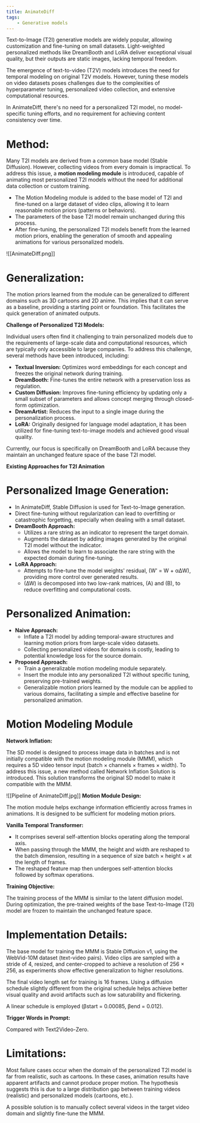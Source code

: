 ```yaml
---
title: AnimateDiff
tags:
    - Generative models
---
```


Text-to-Image (T2I) generative models are widely popular, allowing customization and fine-tuning on small datasets. Light-weighted personalized methods like DreamBooth and LoRA deliver exceptional visual quality, but their outputs are static images, lacking temporal freedom.

The emergence of text-to-video (T2V) models introduces the need for temporal modeling on original T2V models. However, tuning these models on video datasets poses challenges due to the complexities of hyperparameter tuning, personalized video collection, and extensive computational resources.

In AnimateDiff, there's no need for a personalized T2I model, no model-specific tuning efforts, and no requirement for achieving content consistency over time.

# **Method:**

Many T2I models are derived from a common base model (Stable Diffusion). However, collecting videos from every domain is impractical. To address this issue, a **motion modeling module** is introduced, capable of animating most personalized T2I models without the need for additional data collection or custom training.

- The Motion Modeling module is added to the base model of T2I and fine-tuned on a large dataset of video clips, allowing it to learn reasonable motion priors (patterns or behaviors).
- The parameters of the base T2I model remain unchanged during this process.
- After fine-tuning, the personalized T2I models benefit from the learned motion priors, enabling the generation of smooth and appealing animations for various personalized models.

![[AnimateDiff.png]]


# **Generalization:**

The motion priors learned from the module can be generalized to different domains such as 3D cartoons and 2D anime. This implies that it can serve as a baseline, providing a starting point or foundation. This facilitates the quick generation of animated outputs.

**Challenge of Personalized T2I Models:**

Individual users often find it challenging to train personalized models due to the requirements of large-scale data and computational resources, which are typically only accessible to large companies. To address this challenge, several methods have been introduced, including:

- **Textual Inversion:** Optimizes word embeddings for each concept and freezes the original network during training.
- **DreamBooth:** Fine-tunes the entire network with a preservation loss as regulation.
- **Custom Diffusion:** Improves fine-tuning efficiency by updating only a small subset of parameters and allows concept merging through closed-form optimization.
- **DreamArtist:** Reduces the input to a single image during the personalization process.
- **LoRA:** Originally designed for language model adaptation, it has been utilized for fine-tuning text-to-image models and achieved good visual quality.

Currently, our focus is specifically on DreamBooth and LoRA because they maintain an unchanged feature space of the base T2I model.

**Existing Approaches for T2I Animation**

# **Personalized Image Generation:**

- In AnimateDiff, Stable Diffusion is used for Text-to-Image generation.
- Direct fine-tuning without regularization can lead to overfitting or catastrophic forgetting, especially when dealing with a small dataset.
- **DreamBooth Approach:**
  - Utilizes a rare string as an indicator to represent the target domain.
  - Augments the dataset by adding images generated by the original T2I model without the indicator.
  - Allows the model to learn to associate the rare string with the expected domain during fine-tuning.
- **LoRA Approach:**
  - Attempts to fine-tune the model weights' residual, \(W' = W + α∆W\), providing more control over generated results.
  - \(∆W\) is decomposed into two low-rank matrices, \(A\) and \(B\), to reduce overfitting and computational costs.
  
# **Personalized Animation:**

- **Naive Approach:**
  - Inflate a T2I model by adding temporal-aware structures and learning motion priors from large-scale video datasets.
  - Collecting personalized videos for domains is costly, leading to potential knowledge loss for the source domain.
- **Proposed Approach:**
  - Train a generalizable motion modeling module separately.
  - Insert the module into any personalized T2I without specific tuning, preserving pre-trained weights.
  - Generalizable motion priors learned by the module can be applied to various domains, facilitating a simple and effective baseline for personalized animation.


# **Motion Modeling Module**

**Network Inflation:**

The SD model is designed to process image data in batches and is not initially compatible with the motion modeling module (MMM), which requires a 5D video tensor input (batch × channels × frames × width). To address this issue, a new method called Network Inflation Solution is introduced. This solution transforms the original SD model to make it compatible with the MMM.

![[Pipeline of AnimateDiff.jpg]]
**Motion Module Design:**

The motion module helps exchange information efficiently across frames in animations. It is designed to be sufficient for modeling motion priors.

**Vanilla Temporal Transformer:**

- It comprises several self-attention blocks operating along the temporal axis.
- When passing through the MMM, the height and width are reshaped to the batch dimension, resulting in a sequence of size batch × height × at the length of frames.
- The reshaped feature map then undergoes self-attention blocks followed by softmax operations.

**Training Objective:**

The training process of the MMM is similar to the latent diffusion model. During optimization, the pre-trained weights of the base Text-to-Image (T2I) model are frozen to maintain the unchanged feature space.

# **Implementation Details:**

The base model for training the MMM is Stable Diffusion v1, using the WebVid-10M dataset (text-video pairs). Video clips are sampled with a stride of 4, resized, and center-cropped to achieve a resolution of 256 × 256, as experiments show effective generalization to higher resolutions.

The final video length set for training is 16 frames. Using a diffusion schedule slightly different from the original schedule helps achieve better visual quality and avoid artifacts such as low saturability and flickering.

A linear schedule is employed (βstart = 0.00085, βend = 0.012).

**Trigger Words in Prompt:**

Compared with Text2Video-Zero.

# **Limitations:**

Most failure cases occur when the domain of the personalized T2I model is far from realistic, such as cartoons. In these cases, animation results have apparent artifacts and cannot produce proper motion. The hypothesis suggests this is due to a large distribution gap between training videos (realistic) and personalized models (cartoons, etc.).

A possible solution is to manually collect several videos in the target video domain and slightly fine-tune the MMM.

